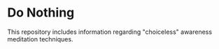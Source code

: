 # Do Nothing

This repository includes information regarding "choiceless" awareness meditation techniques.

